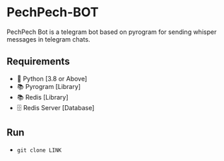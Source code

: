 # PechPech-BOT
PechPech Bot is a telegram bot based on pyrogram
for sending whisper messages in telegram chats.

## Requirements 
- 🐍 Python [3.8 or Above] 
- 📚 Pyrogram [Library]
- 📚 Redis [Library]
- 🗄 Redis Server [Database]

## Run
- <code>git clone LINK</code>
